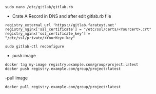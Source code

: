 

```
sudo nano /etc/gitlab/gitlab.rb
```
- Crate A Record in DNS and after edit gitlab.rb file
```
registry_external_url 'https://gitlab.faratest.net'
registry_nginx['ssl_certificate'] = "/etc/ssl/certs/<Yourcert>.crt"
registry_nginx['ssl_certificate_key'] = "/etc/ssl/private/<YourKey>.key"
```
```
sudo gitlab-ctl reconfigure
```
- push image
```
docker tag my-image registry.example.com/group/project:latest
docker push registry.example.com/group/project:latest
```
-pull image
```
docker pull registry.example.com/group/project:latest
```


